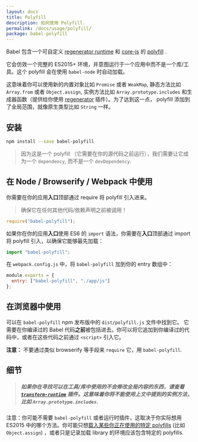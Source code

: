 ```yaml
---
layout: docs
title: Polyfill
description: 如何使用 Polyfill.
permalink: /docs/usage/polyfill/
package: babel-polyfill
---
```


<p class="lead">
Babel 包含一个可自定义
 <a href="https://github.com/facebook/regenerator/blob/master/packages/regenerator-runtime/runtime.js">regenerator runtime</a>
  和 <a href="https://github.com/zloirock/core-js">core-js</a> 的 
  <a href="https://en.wikipedia.org/wiki/Polyfill_(programming)">polyfill</a> .
</p>

它会仿效一个完整的 ES2015+ 环境，并意图运行于一个应用中而不是一个库/工具。这个 polyfill 会在使用 `babel-node` 时自动加载。

这意味着你可以使用新的内置对象比如 `Promise` 或者 `WeakMap`, 静态方法比如 `Array.from` 或者 `Object.assign`, 实例方法比如 `Array.prototype.includes` 和生成器函数（提供给你使用 [regenerator](/docs/plugins/transform-regenerator/) 插件）。为了达到这一点， polyfill 添加到了全局范围，就像原生类型比如 `String` 一样。

## 安装

```sh
npm install --save babel-polyfill
```

> 因为这是一个 polyfill （它需要在你的源代码之前运行），我们需要让它成为一个 `dependency`, 而不是一个 `devDependency`.

## 在 Node / Browserify / Webpack 中使用

你需要在你的应用**入口**顶部通过 require 将 polyfill 引入进来。

> 确保它在任何其他代码/依赖声明之前被调用！

```js
require("babel-polyfill");
```

如果你在你的应用**入口**使用 ES6 的 `import` 语法，你需要在**入口**顶部通过 import 将 polyfill 引入，以确保它能够最先加载：

```js
import "babel-polyfill";
```

在 `webpack.config.js` 中，将 `babel-polyfill` 加到你的 entry 数组中：

```js
module.exports = {
  entry: ["babel-polyfill", "./app/js"]
};
```

## 在浏览器中使用

可以在 `babel-polyfill` npm 发布版中的 `dist/polyfill.js` 文件中找到它。
它需要在你编译过的 Babel 代码**之前**被包括进去。你可以将它追加到你编译过的代码中，或者在这些代码之前通过 `<script>` 引入它。

**注意：** 不要通过类似 browserify 等手段来 `require` 它，用 `babel-polyfill`.

## 细节

<blockquote class="babel-callout babel-callout-info">
  <h5>
    如果你在寻找可以在工具/库中使用的不会修改全局内容的东西，请查看 <a href="/docs/plugins/transform-runtime"><code>transform-runtime</code></a> 插件。这意味着你将不能使用上文中提到的实例方法，比如 <code>Array.prototype.includes</code>.
  </h5>
</blockquote>

注意：你可能不需要 `babel-polyfill` 或者运行时插件，这取决于你实际想用 ES2015 中的哪个方法。你可能只想[载入某些你正在使用的特定 polyfills](https://github.com/zloirock/core-js#commonjs) (比如 `Object.assign`) ，或者只是记录加载 library 的环境应该包含特定的 polyfills.

